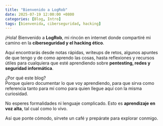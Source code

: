 ```yaml
---
title: "Bienvenido a LogRob"
date: 2025-07-19 12:00:00 +0800
categories: [Blog, Intro]
tags: [bienvenida, ciberseguridad, hacking]
---
```


¡Hola! Bienvenido a **LogRob**, mi rincón en internet donde compartiré mi camino en la **ciberseguridad y el hacking ético**.  

Aquí encontrarás desde notas rápidas, writeups de retos, algunos apuntes de que tengo y de como aprendo las cosas, hasta reflexiones y recursos útiles para cualquiera que esté aprendiendo sobre **pentesting, redes y seguridad informática**.  

¿Por qué este blog?  
Porque quiero documentar lo que voy aprendiendo, para que sirva como referencia tanto para mí como para quien llegue aquí con la misma curiosidad.  

No esperes formalidades ni lenguaje complicado. Esto es **aprendizaje en voz alta**, tal cual como lo vivo.  

Así que ponte cómodo, sírvete un café y prepárate para explorar conmigo.  

 
